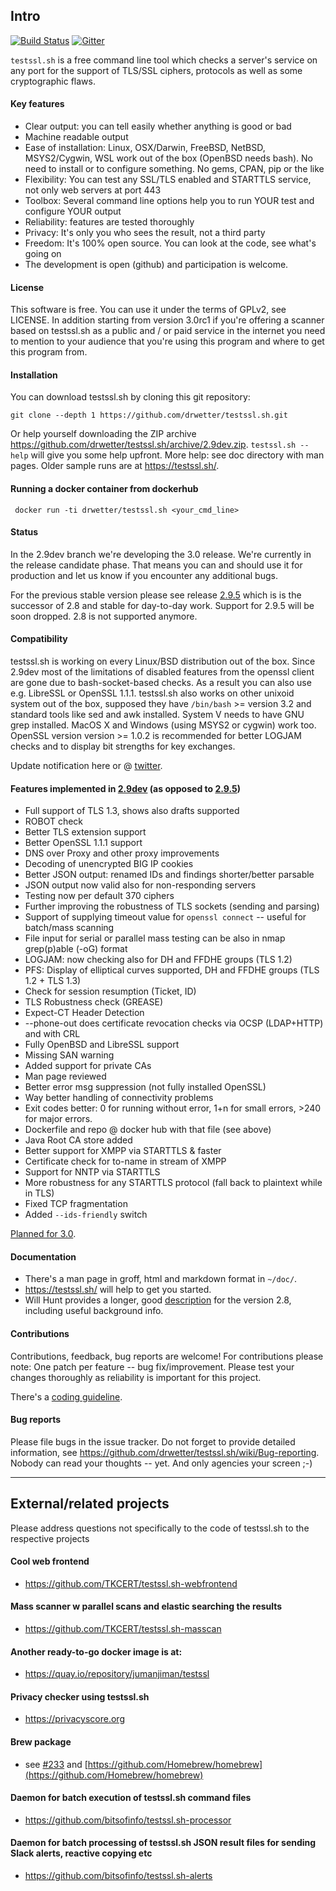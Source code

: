 
## Intro

[![Build Status](https://travis-ci.org/drwetter/testssl.sh.svg?branch=master)](https://travis-ci.org/drwetter/testssl.sh)
[![Gitter](https://badges.gitter.im/Join%20Chat.svg)](https://gitter.im/drwetter/testssl.sh?utm_source=badge&utm_medium=badge&utm_campaign=pr-badge&utm_content=badge)

`testssl.sh` is a free command line tool which checks a server's service on
any port for the support of TLS/SSL ciphers, protocols as well as some
cryptographic flaws.

#### Key features

* Clear output: you can tell easily whether anything is good or bad
* Machine readable output
* Ease of installation: Linux, OSX/Darwin, FreeBSD, NetBSD, MSYS2/Cygwin,
  WSL work out of the box (OpenBSD needs bash). No need to install
  or to configure something.  No gems, CPAN, pip or the like
* Flexibility: You can test any SSL/TLS enabled and STARTTLS service, not
  only web servers at port 443
* Toolbox: Several command line options help you to run YOUR test and
  configure YOUR output
* Reliability: features are tested thoroughly
* Privacy: It's only you who sees the result, not a third party
* Freedom: It's 100% open source. You can look at the code, see what's
  going on
* The development is open (github) and participation is welcome.

#### License

This software is free. You can use it under the terms of GPLv2, see LICENSE.
In addition starting from version 3.0rc1 if you're offering a scanner based on testssl.sh
as a public and / or paid service in the internet you need to mention to your audience that you're using
this program and where to get this program from.

#### Installation

You can download testssl.sh by cloning this git repository:

    git clone --depth 1 https://github.com/drwetter/testssl.sh.git

Or help yourself downloading the ZIP archive
https://github.com/drwetter/testssl.sh/archive/2.9dev.zip.  ``testssl.sh --help``
will give you some help upfront.  More help: see doc directory with
man pages. Older sample runs are at https://testssl.sh/.

#### Running a docker container from dockerhub

     docker run -ti drwetter/testssl.sh <your_cmd_line>

#### Status

In the 2.9dev branch we're developing the 3.0 release. We're currently in the
release candidate phase. That means you can and should use it for production
and let us know if you encounter any additional bugs.

For the previous stable version please see release
[2.9.5](https://github.com/drwetter/testssl.sh/tree/2.9.5) which is is the
successor of 2.8 and stable for day-to-day work. Support for 2.9.5 will be 
soon dropped. 2.8 is not supported anymore.

#### Compatibility

testssl.sh is working on every Linux/BSD distribution out of the box. Since 2.9dev
most of the limitations of disabled features from the openssl client are gone
due to bash-socket-based checks. As a result you can also use e.g. LibreSSL or OpenSSL
1.1.1. testssl.sh also works on other unixoid system out of the box, supposed they have
`/bin/bash` >= version 3.2 and standard tools like sed and awk installed.
System V needs to have GNU grep installed. MacOS X and Windows (using MSYS2 or
cygwin) work too. OpenSSL version  version >= 1.0.2 is recommended for better
LOGJAM checks and to display bit strengths for key exchanges.

Update notification here or @ [twitter](https://twitter.com/drwetter).

#### Features implemented in [2.9dev](Readme.md#devel) (as opposed to [2.9.5](https://github.com/drwetter/testssl.sh/blob/2.9.5/Readme.md#features-implemented-in-295))
* Full support of TLS 1.3, shows also drafts supported
* ROBOT check
* Better TLS extension support
* Better OpenSSL 1.1.1 support
* DNS over Proxy and other proxy improvements
* Decoding of unencrypted BIG IP cookies
* Better JSON output: renamed IDs and findings shorter/better parsable
* JSON output now valid also for non-responding servers
* Testing now per default 370 ciphers
* Further improving the robustness of TLS sockets (sending and parsing)
* Support of supplying timeout value for ``openssl connect`` -- useful for batch/mass scanning
* File input for serial or parallel mass testing can be also in nmap grep(p)able (-oG) format
* LOGJAM: now checking also for DH  and FFDHE groups (TLS 1.2)
* PFS: Display of elliptical curves supported, DH and FFDHE groups (TLS 1.2 + TLS 1.3)
* Check for session resumption (Ticket, ID)
* TLS Robustness check (GREASE)
* Expect-CT Header Detection
* --phone-out does certificate revocation checks via OCSP (LDAP+HTTP) and with CRL
* Fully OpenBSD and LibreSSL support
* Missing SAN warning
* Added support for private CAs
* Man page reviewed
* Better error msg suppression (not fully installed OpenSSL)
* Way better handling of connectivity problems
* Exit codes better: 0 for running without error, 1+n for small errors, >240 for major errors.
* Dockerfile and repo @ docker hub with that file (see above)
* Java Root CA store added
* Better support for XMPP via STARTTLS & faster
* Certificate check for to-name in stream of XMPP
* Support for NNTP via STARTTLS
* More robustness for any STARTTLS protocol (fall back to plaintext while in TLS)
* Fixed TCP fragmentation
* Added `--ids-friendly` switch

[Planned for 3.0](https://github.com/drwetter/testssl.sh/milestone/4).


#### Documentation

* There's a man page in groff, html and markdown format in `~/doc/`.
* https://testssl.sh/ will help to get you started.
* Will Hunt provides a longer, good [description](https://www.4armed.com/blog/doing-your-own-ssl-tls-testing/) for the version 2.8, including useful background info.


#### Contributions

Contributions, feedback,  bug reports are welcome! For contributions please
note: One patch per feature -- bug fix/improvement. Please test your
changes thoroughly as reliability is important for this project.

There's a [coding guideline](https://github.com/drwetter/testssl.sh/wiki/Coding-Style).

#### Bug reports

Please file bugs in the issue tracker. Do not forget to provide detailed information,
see https://github.com/drwetter/testssl.sh/wiki/Bug-reporting. Nobody can read your
thoughts -- yet. And only agencies your screen ;-)

----

## External/related projects

Please address questions not specifically to the code of testssl.sh to the
respective projects

#### Cool web frontend
* https://github.com/TKCERT/testssl.sh-webfrontend

#### Mass scanner w parallel scans and elastic searching the results
* https://github.com/TKCERT/testssl.sh-masscan

#### Another ready-to-go docker image is at:
* https://quay.io/repository/jumanjiman/testssl

#### Privacy checker using testssl.sh
* https://privacyscore.org

#### Brew package

* see [#233](https://github.com/drwetter/testssl.sh/issues/233) and
  [https://github.com/Homebrew/homebrew](https://github.com/Homebrew/homebrew)

#### Daemon for batch execution of testssl.sh command files
* https://github.com/bitsofinfo/testssl.sh-processor

#### Daemon for batch processing of testssl.sh JSON result files for sending Slack alerts, reactive copying etc
* https://github.com/bitsofinfo/testssl.sh-alerts
